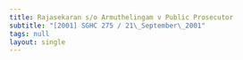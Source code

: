 ```yaml
---
title: Rajasekaran s/o Armuthelingam v Public Prosecutor
subtitle: "[2001] SGHC 275 / 21\_September\_2001"
tags: null
layout: single
---
```


